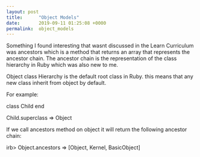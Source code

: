 ```yaml
---
layout: post
title:      "Object Models"
date:       2019-09-11 01:25:08 +0000
permalink:  object_models
---
```



Something I found interesting that wasnt discussed in the Learn Curriculum was ancestors which is a method that returns an array that represents the ancestor chain. The ancestor chain is the representation of the class hierarchy in Ruby which was also new to me. 

Object class Hierarchy is the default root class in Ruby. this means that any new class inherit from object by default. 

For example:

class Child
end

Child.superclass
 => Object
 
 If we call ancestors method on object it will return the following ancestor chain:
 
 irb> Object.ancestors
 => [Object, Kernel, BasicObject]
